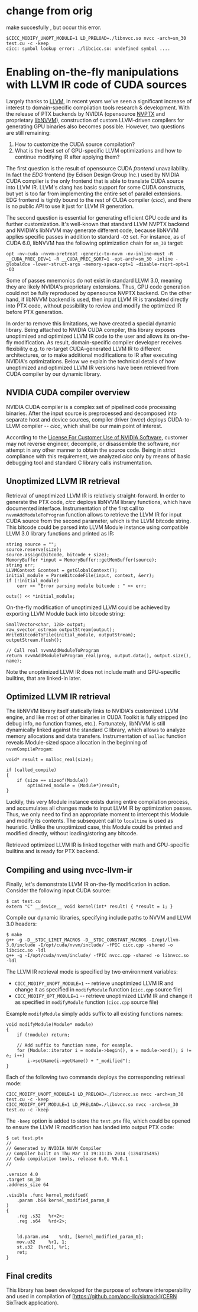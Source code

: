 # change from orig
make succesfully , but occur this error.

```
$CICC_MODIFY_UNOPT_MODULE=1 LD_PRELOAD=./libnvcc.so nvcc -arch=sm_30 test.cu -c -keep
cicc: symbol lookup error: ./libcicc.so: undefined symbol ....
```

# Enabling on-the-fly manipulations with LLVM IR code of CUDA sources

Largely thanks to [LLVM](http://llvm.org/), in recent years we've seen a significant increase of interest to domain-specific compilation tools research & development. With the release of PTX backends by NVIDIA (opensource [NVPTX](http://llvm.org/docs/NVPTXUsage.html) and proprietary [libNVVM](https://developer.nvidia.com/cuda-llvm-compiler)), construction of custom LLVM-driven compilers for generating GPU binaries also becomes possible. However, two questions are still remaining:

1. How to customize the CUDA source compilation?
2. What is the best set of GPU-specific LLVM optimizations and how to continue modifying IR after applying them?

The first question is the result of opensource CUDA *frontend* unavailability. In fact the *EDG* frontend (by Edison Design Group Inc.) used by NVIDIA CUDA compiler is the only frontend that is able to translate CUDA source into LLVM IR. LLVM's clang has basic support for some CUDA constructs, but yet is too far from implementing the entire set of parallel extensions. EDG frontend is tightly bound to the rest of CUDA compiler (*cicc*), and there is no public API to use it just for LLVM IR generation.

The second question is essential for generating efficient GPU code and its further customization. It's well-known that standard LLVM NVPTX backend and NVIDIA's libNVVM may generate different code, because libNVVM applies specific passes in addition to standard `-O3` set. For instance, as of CUDA 6.0, libNVVM has the following optimization chain for `sm_30` target:

```
opt -nv-cuda -nvvm-pretreat -generic-to-nvvm -nv-inline-must -R __CUDA_PREC_DIV=1 -R __CUDA_PREC_SQRT=1 -opt-arch=sm_30 -inline -globaldce -lower-struct-args -memory-space-opt=1 -disable-rsqrt-opt=1 -O3
```

Some of passes mnemonics do not exist in standard LLVM 3.0, meaning they are likely NVIDIA's proprietary extensions. Thus, GPU code generation could not be fully reproduced by opensource NVPTX backend. On the other hand, if libNVVM backend is used, then input LLVM IR is translated directly into PTX code, without possibility to review and modify the optimized IR before PTX generation.

In order to remove this limitations, we have created a special dynamic library. Being attached to NVIDIA CUDA compiler, this library exposes unoptimized and optimized LLVM IR code to the user and allows its on-the-fly modification. As result, domain-specific compiler developer receives flexibility e.g. to re-target CUDA-generated LLVM IR to different architectures, or to make additional modifications to IR after executing NVIDIA's optimizations. Below we explain the technical details of how unoptimized and optimized LLVM IR versions have been retrieved from CUDA compiler by our dynamic library.

## NVIDIA CUDA compiler overview

NVIDIA CUDA compiler is a complex set of pipelined code processing binaries. After the input source is preprocessed and decomposed into separate host and device sources, compiler driver (*nvcc*) deploys CUDA-to-LLVM compiler -- *cicc*, which shall be our main point of interest.

According to the [License For Customer Use of NVIDIA Software](http://www.nvidia.com/content/DriverDownload-March2009/licence.php?lang=us), customer may not reverse engineer, decompile, or disassemble the software, nor attempt in any other manner to obtain the source code. Being in strict compliance with this requirement, we analyzed *cicc* only by means of basic debugging tool and standard C library calls instrumentation.

## Unoptimized LLVM IR retrieval

Retrieval of unoptimized LLVM IR is relatively straight-forward. In order to generate the PTX code, *cicc* deploys libNVVM library functions, which have documented interface. Instrumentation of the first call to `nvvmAddModuleToProgram` function allows to retrieve the LLVM IR for input CUDA source from the second parameter, which is the LLVM bitcode string. This bitcode could be parsed into LLVM Module instance using compatible LLVM 3.0 library functions and printed as IR:

```
string source = "";
source.reserve(size);
source.assign(bitcode, bitcode + size);
MemoryBuffer *input = MemoryBuffer::getMemBuffer(source);
string err;
LLVMContext &context = getGlobalContext();
initial_module = ParseBitcodeFile(input, context, &err);
if (!initial_module)
	cerr << "Error parsing module bitcode : " << err;

outs() << *initial_module;
```

On-the-fly modification of unoptimized LLVM could be achieved by exporting LLVM Module back into bitcode string:

```
SmallVector<char, 128> output;
raw_svector_ostream outputStream(output);
WriteBitcodeToFile(initial_module, outputStream);
outputStream.flush();

// Call real nvvmAddModuleToProgram
return nvvmAddModuleToProgram_real(prog, output.data(), output.size(), name);
```

Note the unoptimized LLVM IR does not include math and GPU-specific builtins, that are linked-in later.

## Optimized LLVM IR retrieval

The libNVVM library itself statically links to NVIDIA's customized LLVM engine, and like most of other binaries in CUDA Toolkit is fully stripped (no debug info, no function frames, etc.). Fortunately, libNVVM is still dynamically linked against the standard C library, which allows to analyze memory allocations and data transfers. Instrumentation of `malloc` function reveals Module-sized space allocation in the beginning of `nvvmCompileProgam`:

```
void* result = malloc_real(size);

if (called_compile)
{
	if (size == sizeof(Module))
		optimized_module = (Module*)result;
}
```

Luckily, this very Module instance exists during entire compilation process, and accumulates all changes made to input LLVM IR by optimization passes. Thus, we only need to find an appropriate moment to intercept this Module and modify its contents. The subsequent call to `localtime` is used as heuristic. Unlike the unoptimized case, this Module could be printed and modified directly, without loading/storing any bitcode.

Retrieved optimized LLVM IR is linked together with math and GPU-specific builtins and is ready for PTX backend.

## Compiling and using nvcc-llvm-ir

Finally, let's demonstrate LLVM IR on-the-fly modification in action. Consider the following input CUDA source:

```
$ cat test.cu
extern "C" __device__ void kernel(int* result) { *result = 1; }
```

Compile our dynamic libraries, specifying include paths to NVVM and LLVM 3.0 headers:

```
$ make
g++ -g -D__STDC_LIMIT_MACROS -D__STDC_CONSTANT_MACROS -I/opt/llvm-3.0/include -I/opt/cuda/nvvm/include/ -fPIC cicc.cpp -shared -o libcicc.so -ldl
g++ -g -I/opt/cuda/nvvm/include/ -fPIC nvcc.cpp -shared -o libnvcc.so -ldl
```

The LLVM IR retrieval mode is specified by two environment variables:

* `CICC_MODIFY_UNOPT_MODULE=1` -- retrieve unoptimized LLVM IR and change it as specified in `modifyModule` function (`cicc.cpp` source file)
* `CICC_MODIFY_OPT_MODULE=1` -- retrieve unoptimized LLVM IR and change it as specified in `modifyModule` function (`cicc.cpp` source file)

Example `modifyModule` simply adds suffix to all existing functions names:

```
void modifyModule(Module* module)
{
	if (!module) return;

	// Add suffix to function name, for example.
	for (Module::iterator i = module->begin(), e = module->end(); i != e; i++)
		i->setName(i->getName() + "_modified");
}

```

Each of the following two commands deploys the corresponding retrieval mode:

```
CICC_MODIFY_UNOPT_MODULE=1 LD_PRELOAD=./libnvcc.so nvcc -arch=sm_30 test.cu -c -keep
CICC_MODIFY_OPT_MODULE=1 LD_PRELOAD=./libnvcc.so nvcc -arch=sm_30 test.cu -c -keep
```

The `-keep` option is added to store the `test.ptx` file, which could be opened to ensure the LLVM IR modification has landed into output PTX code:

```
$ cat test.ptx
//
// Generated by NVIDIA NVVM Compiler
// Compiler built on Thu Mar 13 19:31:35 2014 (1394735495)
// Cuda compilation tools, release 6.0, V6.0.1
//

.version 4.0
.target sm_30
.address_size 64

.visible .func kernel_modified(
	.param .b64 kernel_modified_param_0
)
{
	.reg .s32 	%r<2>;
	.reg .s64 	%rd<2>;


	ld.param.u64 	%rd1, [kernel_modified_param_0];
	mov.u32 	%r1, 1;
	st.u32 	[%rd1], %r1;
	ret;
}
```

## Final credits

This library has been developed for the purpose of software interoperability and used in compilation of [https://github.com/apc-llc/sixtrack](CERN SixTrack application).
